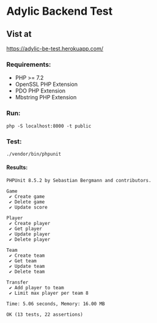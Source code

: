 # Adylic Backend Test

## Vist at

https://adylic-be-test.herokuapp.com/

### Requirements:

-   PHP >= 7.2
-   OpenSSL PHP Extension
-   PDO PHP Extension
-   Mbstring PHP Extension

### Run:

`php -S localhost:8000 -t public`

### Test:

`./vendor/bin/phpunit`

#### Results:

```
PHPUnit 8.5.2 by Sebastian Bergmann and contributors.

Game
 ✔ Create game
 ✔ Delete game
 ✔ Update score

Player
 ✔ Create player
 ✔ Get player
 ✔ Update player
 ✔ Delete player

Team
 ✔ Create team
 ✔ Get team
 ✔ Update team
 ✔ Delete team

Transfer
 ✔ Add player to team
 ✔ Limit max player per team 8

Time: 5.06 seconds, Memory: 16.00 MB

OK (13 tests, 22 assertions)

```
